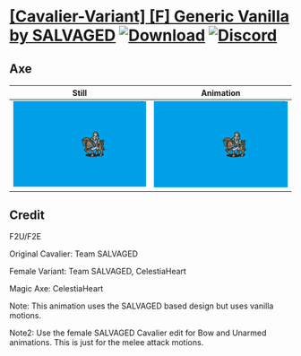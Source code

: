 # [\[Cavalier-Variant\] \[F\] Generic Vanilla by SALVAGED](./) [![Download](https://img.shields.io/badge/Download--red?style=social&logo=github)](https://minhaskamal.github.io/DownGit/#/home?url=https://github.com/Klokinator/FE-Repo/tree/main/Battle%20Animations%2FMounted%20-%20Cavs%2C%20Paladins%2C%20Rangers%2F%5BCavalier-Variant%5D%20%5BF%5D%20Generic%20Vanilla%20by%20SALVAGED%2F3.%20Axe%20(%2BHandaxe)) [![Discord](https://img.shields.io/badge/Discord--blue?style=social&logo=discord)](https://discord.gg/C7VNGnyTPA)

## Axe

| Still | Animation |
| :---: | :-------: |
| ![Axe still](./Axe_000.png) | ![Axe](./Axe.gif) |

## Credit

F2U/F2E

Original Cavalier: Team SALVAGED

Female Variant: Team SALVAGED, CelestiaHeart

Magic Axe: CelestiaHeart

Note: This animation uses the SALVAGED based design but uses vanilla motions.

Note2: Use the female SALVAGED Cavalier edit for Bow and Unarmed animations. This is just for the melee attack motions.
